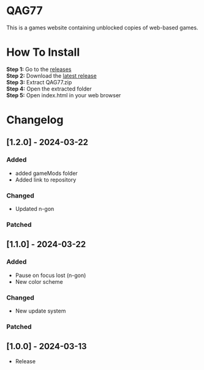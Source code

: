 # QAG77
This is a games website containing unblocked copies of web-based games.
# How To Install
**Step 1:** Go to the [releases](https://github.com/Gamerboss3094/QAG77/releases)  
**Step 2:** Download the [latest release](https://github.com/Gamerboss3094/QAG77/releases/latest)  
**Step 3:** Extract QAG77.zip  
**Step 4:** Open the extracted folder  
**Step 5:** Open index.html in your web browser  
# Changelog
## [1.2.0] - 2024-03-22
### Added
- added gameMods folder
- Added link to repository

### Changed
- Updated n-gon

### Patched

## [1.1.0] - 2024-03-22
### Added
- Pause on focus lost (n-gon)
- New color scheme

### Changed
- New update system

### Patched

## [1.0.0] - 2024-03-13
- Release
